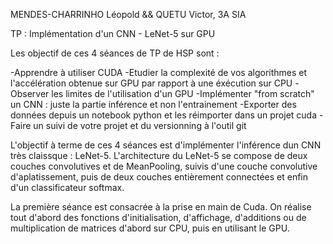 MENDES-CHARRINHO Léopold && QUETU Victor, 3A SIA

TP : Implémentation d'un CNN - LeNet-5 sur GPU

Les objectif de ces 4 séances de TP de HSP sont :

 -Apprendre à utiliser CUDA
 -Etudier la complexité de vos algorithmes et l'accélération obtenue sur GPU par rapport à une éxécution sur CPU
 -Observer les limites de l'utilisation d'un GPU
 -Implémenter "from scratch" un CNN : juste la partie inférence et non l'entrainement
 -Exporter des données depuis un notebook python et les réimporter dans un projet cuda
 -Faire un suivi de votre projet et du versionning à l'outil git
   
L'objectif à terme de ces 4 séances est d'implémenter l'inférence dun CNN très claissque : LeNet-5. L'architecture du LeNet-5 se compose de deux couches convolutives et de MeanPooling, suivis d'une couche convolutive d'aplatissement, puis de deux couches entièrement connectées et enfin d'un classificateur softmax.

La première séance est consacrée à la prise en main de Cuda. On réalise tout d'abord des fonctions d'initialisation, d'affichage, d'additions ou de multiplication de matrices d'abord sur CPU, puis en utilisant le GPU.
